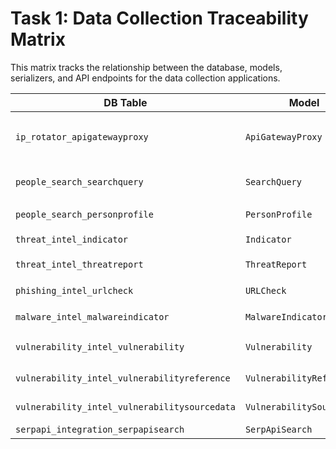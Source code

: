 # Task 1: Data Collection Traceability Matrix

This matrix tracks the relationship between the database, models, serializers, and API endpoints for the data collection applications.

| DB Table | Model | Serializer(s) | ViewSet | URL Example | Tasks |
|---|---|---|---|---|---|
| `ip_rotator_apigatewayproxy` | `ApiGatewayProxy` | `ApiGatewayProxySerializer` | `ApiGatewayProxyViewSet` | `GET /api/v1/ip-rotator/proxies/<uuid>/` | `provision_proxies`, `decommission_proxies` (management commands) |
| `people_search_searchquery` | `SearchQuery` | `SearchQuerySerializer`, `SearchQueryCreateSerializer` | `PeopleSearchViewSet` | `POST /api/v1/people-search/search/` | `poll_searches` (management command) |
| `people_search_personprofile` | `PersonProfile` | `PersonProfileSerializer` | `PeopleSearchViewSet` (nested) | `GET /api/v1/people-search/search/<uuid>/results/` | N/A |
| `threat_intel_indicator` | `Indicator` | `IndicatorSerializer` | `ThreatIntelViewSet` | `GET /api/v1/threat-intel/query/domain/example.com/` | N/A |
| `threat_intel_threatreport` | `ThreatReport` | `ThreatReportSerializer` (nested) | `ThreatIntelViewSet` (nested) | (nested in Indicator response) | N/A |
| `phishing_intel_urlcheck` | `URLCheck` | `URLCheckRequestSerializer`, `URLCheckResponseSerializer` | `PhishingIntelViewSet` | `POST /api/v1/phishing-intel/check/` | N/A |
| `malware_intel_malwareindicator` | `MalwareIndicator` | `MalwareQuerySerializer`, `MalwareIndicatorSerializer` | `MalwareIntelViewSet` | `POST /api/v1/malware-intel/url/` | N/A |
| `vulnerability_intel_vulnerability` | `Vulnerability` | `VulnerabilitySerializer` | `VulnerabilityViewSet` | `GET /api/v1/vulnerabilities/CVE-2023-12345/` | N/A |
| `vulnerability_intel_vulnerabilityreference` | `VulnerabilityReference` | `VulnerabilityReferenceSerializer` (nested) | `VulnerabilityViewSet` (nested) | (nested in Vulnerability response) | N/A |
| `vulnerability_intel_vulnerabilitysourcedata` | `VulnerabilitySourceData` | `VulnerabilitySourceDataSerializer` (nested) | `VulnerabilityViewSet` (nested) | (nested in Vulnerability response) | N/A |
| `serpapi_integration_serpapisearch` | `SerpApiSearch` | `SerpApiQuerySerializer` | `SerpApiViewSet` | `POST /api/v1/serpapi/news/` | N/A |
